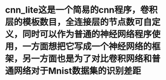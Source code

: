 # cnn_lite这是一个简易的cnn程序，卷积层的模板数目，全连接层的节点数可自定义，同时可以作为普通的神经网络程序使用，一方面想把它写成一个神经网络的框架，另一方面也是为了对比卷积网络和普通网络对于Mnist数据集的识别差距
